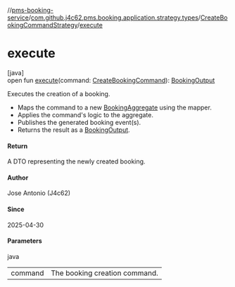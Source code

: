 //[pms-booking-service](../../../index.md)/[com.github.j4c62.pms.booking.application.strategy.types](../index.md)/[CreateBookingCommandStrategy](index.md)/[execute](execute.md)

# execute

[java]\
open fun [execute](execute.md)(command: [CreateBookingCommand](../../com.github.j4c62.pms.booking.domain.driver.command.types/-create-booking-command/index.md)): [BookingOutput](../../com.github.j4c62.pms.booking.domain.driver.output/-booking-output/index.md)

Executes the creation of a booking. 

- Maps the command to a new [BookingAggregate](../../com.github.j4c62.pms.booking.domain.aggregate/-booking-aggregate/index.md) using the mapper.
- Applies the command's logic to the aggregate.
- Publishes the generated booking event(s).
- Returns the result as a [BookingOutput](../../com.github.j4c62.pms.booking.domain.driver.output/-booking-output/index.md).

#### Return

A DTO representing the newly created booking.

#### Author

Jose Antonio (J4c62)

#### Since

2025-04-30

#### Parameters

java

| | |
|---|---|
| command | The booking creation command. |